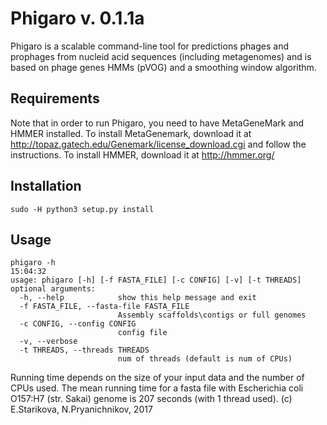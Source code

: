# Phigaro v. 0.1.1a
Phigaro is a scalable command-line tool for predictions phages and prophages from nucleid acid sequences (including metagenomes) and is based on phage genes HMMs (pVOG) and a smoothing window algorithm.

## Requirements
Note that in order to run Phigaro, you need to have MetaGeneMark and HMMER installed.
To install MetaGenemark, download it at http://topaz.gatech.edu/Genemark/license_download.cgi and follow the instructions.
To install HMMER, download it at http://hmmer.org/

## Installation

```
sudo -H python3 setup.py install
```

## Usage

```
phigaro -h                                                                                                                                                                          15:04:32
usage: phigaro [-h] [-f FASTA_FILE] [-c CONFIG] [-v] [-t THREADS]
optional arguments:
  -h, --help            show this help message and exit
  -f FASTA_FILE, --fasta-file FASTA_FILE
                        Assembly scaffolds\contigs or full genomes
  -c CONFIG, --config CONFIG
                        config file
  -v, --verbose
  -t THREADS, --threads THREADS
                        num of threads (default is num of CPUs)
```

Running time depends on the size of your input data and the number of CPUs used.
The mean running time for a fasta file with Escherichia coli O157:H7 (str. Sakai) genome is 207 seconds (with 1 thread used).
(c) E.Starikova, N.Pryanichnikov, 2017
